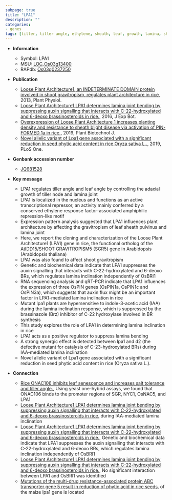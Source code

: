 ```yaml
---
subpage: true
title: "LPA1"
description: ""
categories:
- genes
tags: [tiller, tiller angle, ethylene, sheath, leaf, growth, lamina, shoot, architecture, auxin,  BR , seed]
---
```


* **Information**  
    + Symbol: LPA1  
    + MSU: [LOC_Os03g13400](http://rice.plantbiology.msu.edu/cgi-bin/ORF_infopage.cgi?orf=LOC_Os03g13400)  
    + RAPdb: [Os03g0237250](http://rapdb.dna.affrc.go.jp/viewer/gbrowse_details/irgsp1?name=Os03g0237250)  

* **Publication**  
    + [Loose Plant Architecture1, an INDETERMINATE DOMAIN protein involved in shoot gravitropism, regulates plant architecture in rice](http://www.ncbi.nlm.nih.gov/pubmed?term=Loose+Plant+Architecture1,+an+INDETERMINATE+DOMAIN+protein+involved+in+shoot+gravitropism,+regulates+plant+architecture+in+rice%5BTitle%5D), 2013, Plant Physiol.
    + [Loose Plant Architecture1 LPA1 determines lamina joint bending by suppressing auxin signalling that interacts with C-22-hydroxylated and 6-deoxo brassinosteroids in rice.](http://www.ncbi.nlm.nih.gov/pubmed?term=Loose+Plant+Architecture1+LPA1+determines+lamina+joint+bending+by+suppressing+auxin+signalling+that+interacts+with+C-22-hydroxylated+and+6-deoxo+brassinosteroids+in+rice.%5BTitle%5D), 2016, J Exp Bot.
    + [Overexpression of Loose Plant Architecture 1 increases planting density and resistance to sheath blight disease via activation of PIN-FORMED 1a in rice.](http://www.ncbi.nlm.nih.gov/pubmed?term=Overexpression+of+Loose+Plant+Architecture+1+increases+planting+density+and+resistance+to+sheath+blight+disease+via+activation+of+PIN-FORMED+1a+in+rice.%5BTitle%5D), 2019, Plant Biotechnol J.
    + [Novel allelic variant of Lpa1 gene associated with a significant reduction in seed phytic acid content in rice Oryza sativa L..](http://www.ncbi.nlm.nih.gov/pubmed?term=Novel+allelic+variant+of+Lpa1+gene+associated+with+a+significant+reduction+in+seed+phytic+acid+content+in+rice+Oryza+sativa+L..%5BTitle%5D), 2019, PLoS One.

* **Genbank accession number**  
    + [JQ681528](http://www.ncbi.nlm.nih.gov/nuccore/JQ681528)

* **Key message**  
    + LPA1 regulates tiller angle and leaf angle by controlling the adaxial growth of tiller node and lamina joint
    + LPA1 is localized in the nucleus and functions as an active transcriptional repressor, an activity mainly conferred by a conserved ethylene response factor-associated amphiphilic repression-like motif
    + Expression pattern analysis suggested that LPA1 influences plant architecture by affecting the gravitropism of leaf sheath pulvinus and lamina joint
    + Here, we report the cloning and characterization of the Loose Plant Architecture1 (LPA1) gene in rice, the functional ortholog of the AtIDD15/SHOOT GRAVITROPISM5 (SGR5) gene in Arabidopsis (Arabidopsis thaliana)
    + LPA1 was also found to affect shoot gravitropism
    + Genetic and biochemical data indicate that LPA1 suppresses the auxin signalling that interacts with C-22-hydroxylated and 6-deoxo BRs, which regulates lamina inclination independently of OsBRI1
    + RNA sequencing analysis and qRT-PCR indicate that LPA1 influences the expression of three OsPIN genes (OsPIN1a, OsPIN1c and OsPIN3a), which suggests that auxin flux might be an important factor in LPA1-mediated lamina inclination in rice
    + Mutant lpa1 plants are hypersensitive to indole-3-acetic acid (IAA) during the lamina inclination response, which is suppressed by the brassinazole (Brz) inhibitor of C-22 hydroxylase involved in BR synthesis
    + This study explores the role of LPA1 in determining lamina inclination in rice
    + LPA1 acts as a positive regulator to suppress lamina bending
    + A strong synergic effect is detected between lpa1 and d2 (the defective mutant for catalysis of C-23-hydroxylated BRs) during IAA-mediated lamina inclination
    + Novel allelic variant of Lpa1 gene associated with a significant reduction in seed phytic acid content in rice (Oryza sativa L.).

* **Connection**  
    + [Rice ONAC106 inhibits leaf senescence and increases salt tolerance and tiller angle.](http://www.ncbi.nlm.nih.gov/pubmed?term=Rice+ONAC106+inhibits+leaf+senescence+and+increases+salt+tolerance+and+tiller+angle.%5BTitle%5D), Using yeast one-hybrid assays, we found that ONAC106 binds to the promoter regions of SGR, NYC1, OsNAC5, and LPA1
    + [Loose Plant Architecture1 LPA1 determines lamina joint bending by suppressing auxin signalling that interacts with C-22-hydroxylated and 6-deoxo brassinosteroids in rice.](the+defective+mutant+for+catalysis+of+C-23-hydroxylated+BRs) during IAA-mediated lamina inclination
    + [Loose Plant Architecture1 LPA1 determines lamina joint bending by suppressing auxin signalling that interacts with C-22-hydroxylated and 6-deoxo brassinosteroids in rice.](http://www.ncbi.nlm.nih.gov/pubmed?term=Loose+Plant+Architecture1+LPA1+determines+lamina+joint+bending+by+suppressing+auxin+signalling+that+interacts+with+C-22-hydroxylated+and+6-deoxo+brassinosteroids+in+rice.%5BTitle%5D), Genetic and biochemical data indicate that LPA1 suppresses the auxin signalling that interacts with C-22-hydroxylated and 6-deoxo BRs, which regulates lamina inclination independently of OsBRI1
    + [Loose Plant Architecture1 LPA1 determines lamina joint bending by suppressing auxin signalling that interacts with C-22-hydroxylated and 6-deoxo brassinosteroids in rice.](http://www.ncbi.nlm.nih.gov/pubmed?term=Loose+Plant+Architecture1+LPA1+determines+lamina+joint+bending+by+suppressing+auxin+signalling+that+interacts+with+C-22-hydroxylated+and+6-deoxo+brassinosteroids+in+rice.%5BTitle%5D), No significant interaction between LPA1 and OsBRI1 was identified
    + [Mutations of the multi-drug resistance-associated protein ABC transporter gene 5 result in reduction of phytic acid in rice seeds.](OsMRP5) of the maize lpa1 gene is located



